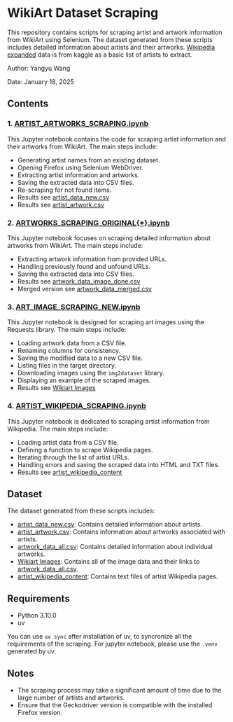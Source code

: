 # WikiArt Dataset Scraping

This repository contains scripts for scraping artist and artwork information from WikiArt using Selenium. The dataset generated from these scripts includes detailed information about artists and their artworks. [Wikipedia expanded](https://www.kaggle.com/datasets/orkatz2/wikiartcsv/data) data is from kaggle as a basic list of artists to extract.

Author: Yangyu Wang

Date: January 18, 2025

## Contents

### 1. [ARTIST_ARTWORKS_SCRAPING.ipynb](./artist_artworks_scraping.ipynb)
This Jupyter notebook contains the code for scraping artist information and their artworks from WikiArt. The main steps include:
- Generating artist names from an existing dataset.
- Opening Firefox using Selenium WebDriver.
- Extracting artist information and artworks.
- Saving the extracted data into CSV files.
- Re-scraping for not found items.
- Results see [artist_data_new.csv](./artist_data/artist_data_new.csv)
- Results see [artist_artwork.csv](./artist_data/artist_artwork.csv)

### 2. [ARTWORKS_SCRAPING_ORIGINAL{*}.ipynb](./artworks_scraping_original.ipynb)
This Jupyter notebook focuses on scraping detailed information about artworks from WikiArt. The main steps include:
- Extracting artwork information from provided URLs.
- Handling previously found and unfound URLs.
- Saving the extracted data into CSV files.
- Results see [artwork_data_image_done.csv](./artwork_data/artwork_data_image_done.csv)
- Merged version see [artwork_data_merged.csv](./artwork_data/artwork_data_merged.csv)

### 3. [ART_IMAGE_SCRAPING_NEW.ipynb](./art_image_scraping_new.ipynb)
This Jupyter notebook is designed for scraping art images using the Requests library. The main steps include:
- Loading artwork data from a CSV file.
- Renaming columns for consistency.
- Saving the modified data to a new CSV file.
- Listing files in the target directory.
- Downloading images using the `img2dataset` library.
- Displaying an example of the scraped images.
- Results see [Wikiart Images](https://kaggle.com/datasets/b76e12fbe32031c3f2027867361fb26c56ed4fd677fe59abbe0b1449d647f4e6) 

### 4. [ARTIST_WIKIPEDIA_SCRAPING.ipynb](./artist_wikipedia_content/)
This Jupyter notebook is dedicated to scraping artist information from Wikipedia. The main steps include:
- Loading artist data from a CSV file.
- Defining a function to scrape Wikipedia pages.
- Iterating through the list of artist URLs.
- Handling errors and saving the scraped data into HTML and TXT files.
- Results see [artist_wikipedia_content](./artist_wikipedia_content/) 

## Dataset
The dataset generated from these scripts includes:
- [artist_data_new.csv](./artist_data/artist_data_new.csv): Contains detailed information about artists.
- [artist_artwork.csv](./artist_data/artist_artwork.csv): Contains information about artworks associated with artists.
- [artwork_data_all.csv](./artwork_data/artwork_data_all.csv): Contains detailed information about individual artworks.
- [Wikiart Images](https://kaggle.com/datasets/b76e12fbe32031c3f2027867361fb26c56ed4fd677fe59abbe0b1449d647f4e6): Contains all of the image data and their links to [artwork_data_all.csv](./artwork_data/artwork_data_all.csv).
- [artist_wikipedia_content](./artist_wikipedia_content): Contains text files of artist Wikipedia pages.

## Requirements
- Python 3.10.0
- uv

You can use `uv sync` after installation of uv, to syncronize all the requirements of the scraping. For jupyter notebook, please use the `.venv` generated by uv.

## Notes
- The scraping process may take a significant amount of time due to the large number of artists and artworks.
- Ensure that the Geckodriver version is compatible with the installed Firefox version.
